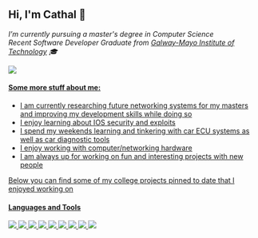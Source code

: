 ## Hi, I'm Cathal 👋

*I’m currently pursuing a master's degree in Computer Science*<br>
*Recent Software Developer Graduate from [Galway-Mayo Institute of Technology](https://www.gmit.ie/) :mortar_board:* <br>

<a href="https://www.linkedin.com/in/butler-cathal/"/>
<img src="https://img.shields.io/badge/linkedin-%230077B5.svg?&style=for-the-badge&logo=linkedin&logoColor=white"/>


#### Some more stuff about me:
 - I am currently researching future networking systems for my masters and improving my development skills while doing so
 - I enjoy learning about IOS security and exploits
 - I spend my weekends learning and tinkering with car ECU systems as well as car diagnostic tools
 - I enjoy working with computer/networking hardware
 - I am always up for working on fun and interesting projects with new people


Below you can find some of my college projects pinned to date that I enjoyed working on

#### Languages and Tools
<img src="https://img.shields.io/badge/java-%23ED8B00.svg?&style=for-the-badge&logo=java&logoColor=white"/>
<img src="https://img.shields.io/badge/python%20-%2314354C.svg?&style=for-the-badge&logo=python&logoColor=white"/>
<img src="https://img.shields.io/badge/typescript%20-%23007ACC.svg?&style=for-the-badge&logo=typescript&logoColor=white"/>
<img src="https://img.shields.io/badge/node.js%20-%2343853D.svg?&style=for-the-badge&logo=node.js&logoColor=white"/>
<img src="https://img.shields.io/badge/Flutter%20-%2302569B.svg?&style=for-the-badge&logo=Flutter&logoColor=white"/>
<img src="https://img.shields.io/badge/mysql-%2300f.svg?&style=for-the-badge&logo=mysql&logoColor=white"/>
<img src="https://img.shields.io/badge/docker-%232496ed.svg?&style=for-the-badge&logo=docker&logoColor=white"/>
<img src="https://img.shields.io/badge/arch_linux-%231793d1.svg?&style=for-the-badge&logo=arch-linux&logoColor=white"/>
<img src="https://img.shields.io/badge/jetbrains-%23ed3d7b.svg?&style=for-the-badge&logo=jetbrains&logoColor=white"/>



<!--
**CathalButler/CathalButler** is a ✨ _special_ ✨ repository because its `README.md` (this file) appears on your GitHub profile.

Here are some ideas to get you started:

- 🔭 I’m currently working on ...
- 🌱 I’m currently learning ...
- 👯 I’m looking to collaborate on ...
- 🤔 I’m looking for help with ...
- 💬 Ask me about ...
- 📫 How to reach me: ...
- 😄 Pronouns: ...
- ⚡ Fun fact: ...
-->
